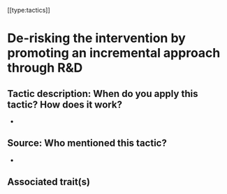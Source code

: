 [[type:tactics]]

# De-risking the intervention by promoting an incremental approach through R&amp;D

## Tactic description: When do you apply this tactic? How does it work?

-

## Source: Who mentioned this tactic?

-

## Associated trait(s)
  


## 
  


##